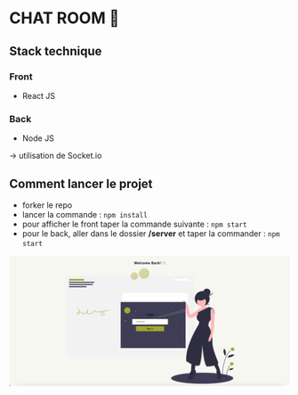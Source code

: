 # CHAT ROOM 💬

## Stack technique 

### Front 
- React JS

### Back
- Node JS

-> utilisation de Socket.io

## Comment lancer le projet

- forker le repo
- lancer la commande : `npm install`
- pour afficher le front taper la commande suivante : `npm start` 
- pour le back, aller dans le dossier **/server** et taper la commander : `npm start`


![img](/src/assets/img.png "HOME PAGE")

